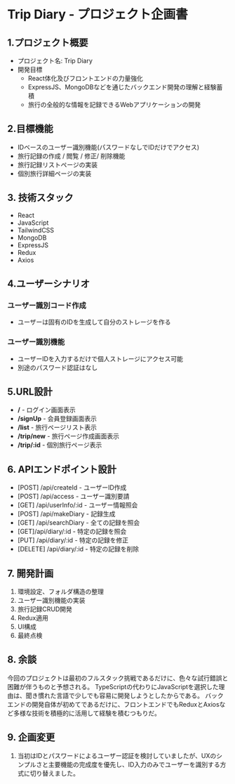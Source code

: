 # Trip Diary - プロジェクト企画書

## 1.プロジェクト概要

- プロジェクト名: Trip Diary
- 開発目標
    - React体化及びフロントエンドの力量強化
    - ExpressJS、MongoDBなどを通じたバックエンド開発の理解と経験蓄積
    - 旅行の全般的な情報を記録できるWebアプリケーションの開発

## 2.目標機能

- IDベースのユーザー識別機能(パスワードなしでIDだけでアクセス)
- 旅行記録の作成 / 閲覧 / 修正/ 削除機能
- 旅行記録リストページの実装
- 個別旅行詳細ページの実装

## 3. 技術スタック

- React
- JavaScript
- TailwindCSS
- MongoDB
- ExpressJS
- Redux
- Axios

## 4.ユーザーシナリオ

### ユーザー識別コード作成

- ユーザーは固有のIDを生成して自分のストレージを作る

### ユーザー識別機能

- ユーザーIDを入力するだけで個人ストレージにアクセス可能
- 別途のパスワード認証はなし

## 5.URL設計

- **/** - ログイン画面表示
- **/signUp** - 会員登録画面表示
- **/list** - 旅行ページリスト表示
- **/trip/new** - 旅行ページ作成画面表示
- **/trip/:id** - 個別旅行ページ表示

## 6. APIエンドポイント設計

- [POST] /api/createId - ユーザーID作成
- [POST] /api/access - ユーザー識別要請
- [GET] /api/userInfo/:id - ユーザー情報照会
- [POST] /api/makeDiary - 記録生成
- [GET] /api/searchDiary - 全ての記録を照会
- [GET]/api/diary/:id - 特定の記録を照会
- [PUT] /api/diary/:id - 特定の記録を修正
- [DELETE] /api/diary/:id - 特定の記録を削除

## 7. 開発計画

1. 環境設定、フォルダ構造の整理
2. ユーザー識別機能の実装
3. 旅行記録CRUD開発
4. Redux適用
5. UI構成
6. 最終点検

## 8. 余談

今回のプロジェクトは最初のフルスタック挑戦であるだけに、色々な試行錯誤と困難が伴うものと予想される。 TypeScriptの代わりにJavaScriptを選択した理由は、聞き慣れた言語で少しでも容易に開発しようとしたからである。 バックエンドの開発自体が初めてであるだけに、フロントエンドでもReduxとAxiosなど多様な技術を積極的に活用して経験を積むつもりだ。

## 9. 企画変更

1. 当初はIDとパスワードによるユーザー認証を検討していましたが、UXのシンプルさと主要機能の完成度を優先し、ID入力のみでユーザーを識別する方式に切り替えました。